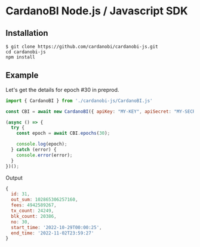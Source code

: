 # CardanoBI Node.js / Javascript SDK

## Installation

```
$ git clone https://github.com/cardanobi/cardanobi-js.git
cd cardanobi-js
npm install
```

## Example

Let's get the details for epoch #30 in preprod.
```js
import { CardanoBI } from './cardanobi-js/CardanoBI.js'

const CBI = await new CardanoBI({ apiKey: "MY-KEY", apiSecret: "MY-SECRET", network: "preprod" });

(async () => {
  try {
    const epoch = await CBI.epochs(30);

    console.log(epoch);
  } catch (error) {
    console.error(error);
  }
})();

```

Output
```js
{
  id: 31,
  out_sum: 102865306257160,
  fees: 4942589267,
  tx_count: 24249,
  blk_count: 20386,
  no: 30,
  start_time: '2022-10-29T00:00:25',
  end_time: '2022-11-02T23:59:27'
}
```
